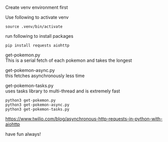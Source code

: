 Create venv environment first

Use following to activate venv
```
source .venv/bin/activate
```
run following to install packages
```
pip install requests aiohttp
```

get-pokemon.py  
This is a serial fetch of each pokemon and takes the longest

get-pokemon-async.py  
this fetches asynchronously less time

get-pokemon-tasks.py  
uses tasks library to multi-thread and is extremely fast

```
python3 get-pokemon.py
python3 get-pokemon-async.py
python3 get-pokemon-tasks.py
```

https://www.twilio.com/blog/asynchronous-http-requests-in-python-with-aiohttp

have fun always!
